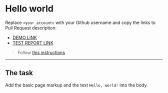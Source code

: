 # Hello world
Replace `<your_account>` with your Github username and copy the links to Pull Request description:
- [DEMO LINK](https://SmirnovDeal.github.io/layout_hello-world/)
- [TEST REPORT LINK](https://SmirnovDeal.github.io/layout_hello-world/report/html_report/)

> Follow [this instructions](https://mate-academy.github.io/layout_task-guideline/#how-to-solve-the-layout-tasks-on-github)
___

## The task 
Add the basic page markup and the text `Hello, world!` into the body.
